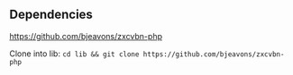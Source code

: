 ## Dependencies

https://github.com/bjeavons/zxcvbn-php

Clone into lib: `cd lib && git clone https://github.com/bjeavons/zxcvbn-php`
